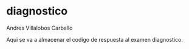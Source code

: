 # diagnostico
Andres Villalobos Carballo


Aqui se va a almacenar el codigo de respuesta al examen diagnostico.